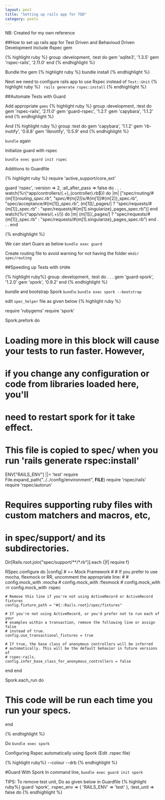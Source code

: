 ```yaml
---
layout: post
title: "Setting up rails app for TDD"
category: posts
---
```


NB: Created for my own reference

##How to set up rails app for Test Driven and Behavioud Driven Development
Include Rspec gem

{% highlight ruby %}
group :development, :test do
  gem 'sqlite3', '1.3.5'
  gem 'rspec-rails', '2.11.0'
end
{% endhighlight %}

Bundle the gem
{% highlight ruby %}
bundle install
{% endhighlight %}

Next we need to configure rails app to use Rspec instead of `Test::Unit` 
{% highlight ruby %}
` rails generate rspec:install`
{% endhighlight %}

##Automate Tests with Guard

Add appropriate `gems`
{% highlight ruby %}
group :development, :test do
  gem 'rspec-rails', '2.11.0'
  gem 'guard-rspec', '1.2.1'
  gem 'capybara', '1.1.2'
end
{% endhighlight %}

And
{% highlight ruby %}
group :test do
  gem 'capybara', '1.1.2'
  gem 'rb-inotify', '0.8.8'
  gem 'libnotify', '0.5.9'
end
{% endhighlight %}

`bundle` again

Initialize guard with rspec

`bundle exec guard init rspec`

Additions to Guardfile

{% highlight ruby %}
require 'active_support/core_ext'

guard 'rspec', :version => 2, :all_after_pass => false do
  .
  .
  .
  watch(%r{^app/controllers/(.+)_(controller)\.rb$})  do |m|
    ["spec/routing/#{m[1]}_routing_spec.rb",
     "spec/#{m[2]}s/#{m[1]}_#{m[2]}_spec.rb",
     "spec/acceptance/#{m[1]}_spec.rb",
     (m[1][/_pages/] ? "spec/requests/#{m[1]}_spec.rb" : 
                       "spec/requests/#{m[1].singularize}_pages_spec.rb")]
  end
  watch(%r{^app/views/(.+)/}) do |m|
    (m[1][/_pages/] ? "spec/requests/#{m[1]}_spec.rb" : 
                       "spec/requests/#{m[1].singularize}_pages_spec.rb")
  end
  .
  .
  .
end

{% endhighlight %}

We can start Guars as below
`bundle exec guard`

Create routing file to avoid warning for not having the folder
`mkdir spec/routing`

##Speeding up Tests with `SPORK`

{% highlight ruby%}
group :development, :test do
  .
  .
  .
  gem 'guard-spork', '1.2.0'
  gem 'spork', '0.9.2'
end
{% endhighlight %}

bundle and bootstrap Spork
`bundle`
`bundle exec spork --bootstrap`

edit `spec_helper` file as given below
{% highlight ruby %}

require 'rubygems'
require 'spork'

Spork.prefork do
  # Loading more in this block will cause your tests to run faster. However, 
  # if you change any configuration or code from libraries loaded here, you'll
  # need to restart spork for it take effect.
  # This file is copied to spec/ when you run 'rails generate rspec:install'
  ENV["RAILS_ENV"] ||= 'test'
  require File.expand_path("../../config/environment", __FILE__)
  require 'rspec/rails'
  require 'rspec/autorun'

  # Requires supporting ruby files with custom matchers and macros, etc,
  # in spec/support/ and its subdirectories.
  Dir[Rails.root.join("spec/support/**/*.rb")].each {|f| require f}

  RSpec.configure do |config|
    # == Mock Framework
    #
    # If you prefer to use mocha, flexmock or RR, uncomment the appropriate line:
    #
    # config.mock_with :mocha
    # config.mock_with :flexmock
    # config.mock_with :rr
    config.mock_with :rspec

    # Remove this line if you're not using ActiveRecord or ActiveRecord fixtures
    config.fixture_path = "#{::Rails.root}/spec/fixtures"

    # If you're not using ActiveRecord, or you'd prefer not to run each of your
    # examples within a transaction, remove the following line or assign false
    # instead of true.
    config.use_transactional_fixtures = true

    # If true, the base class of anonymous controllers will be inferred
    # automatically. This will be the default behavior in future versions of
    # rspec-rails.
    config.infer_base_class_for_anonymous_controllers = false
  end
end

Spork.each_run do
  # This code will be run each time you run your specs.

end

{% endhighlight %}

Do 
`bundle exec spork`

Configuring Rspec automatically using Spork
(Edit .rspec file)

{% highlight ruby%}
--colour
--drb
{% endhighlight %}

#Guard With Spork
In command line,
`bundle exec guard init spork`



TIPS:
To remove test unit, Do as given below in Guardfile
{% highlight ruby%}
guard 'spork', :rspec_env => { 'RAILS_ENV' => 'test' }, :test_unit => false do
{% endhighlight %}



